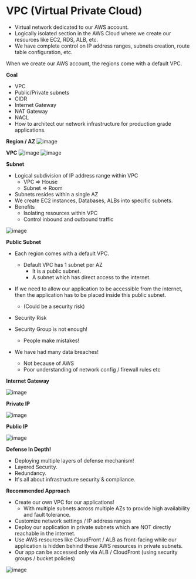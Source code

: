 # VPC (Virtual Private Cloud)

- Virtual network dedicated to our AWS account.
- Logically isolated section in the AWS Cloud where we create our resources like EC2, RDS, ALB, etc.
- We have complete control on IP address ranges, subnets creation, route table configuration, etc.

When we create our AWS account, the regions come with a default VPC.

**Goal**

- VPC
- Public/Private subnets
- CIDR
- Internet Gateway
- NAT Gateway
- NACL
- How to architect our network infrastructure for production grade applications.

**Region / AZ**
![image](./images/1.png)

**VPC**
![image](./images/2.png)
![image](./images/3.png)

**Subnet**

- Logical subdivision of IP address range within VPC
    - VPC => House
    - Subnet => Room
- Subnets resides within a single AZ
- We create EC2 instances, Databases, ALBs into specific subnets.
- Benefits
    - Isolating resources within VPC
    - Control inbound and outbound traffic

![image](./images/4.png)

**Public Subnet**

- Each region comes with a default VPC.
    - Default VPC has 1 subnet per AZ
        - It is a public subnet.
        - A subnet which has direct access to the internet.
- If we need to allow our application to be accessible from the internet, then the application has to be placed inside this public subnet.
    - (Could be a security risk)


- Security Risk
- Security Group is not enough!
    - People make mistakes!
- We have had many data breaches!
    - Not because of AWS
    - Poor understanding of network config / firewall rules etc

**Internet Gateway**

![image](./images/5.png)

**Private IP**

![image](./images/6.png)

**Public IP**

![image](./images/7.png)


**Defense In Depth!**

- Deploying multiple layers of defense mechanism!
- Layered Security.
- Redundancy.
- It's all about infrastructure security & compliance.

**Recommended Approach**

- Create our own VPC for our applications!
    - With multiple subnets across multiple AZs to provide high availability and fault tolerance.
- Customize network settings / IP address ranges
- Deploy our application in private subnets which are NOT directly reachable in the internet.
- Use AWS resources like CloudFront / ALB as front-facing while our application is hidden behind these AWS resources in private subnets.
- Our app can be accessed only via ALB / CloudFront (using security groups / bucket policies)

![image](./images/8.png)